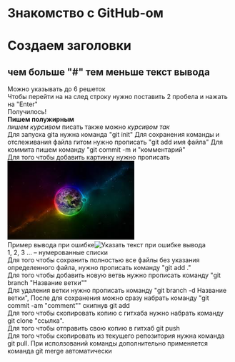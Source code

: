 # Знакомство с GitHub-ом 
# Создаем заголовки
## чем больше "#" тем меньше текст вывода    
Можно указывать до 6 решеток  
Чтобы перейти на на след строку нужно поставить 2 пробела и нажать на "Enter"  
Получилось!  
**Пишем полужирным**  
*пишем курсивом*  писать также можно _курсивом так_  
Для запуска gita нужна команда "git init"
Для сохранения команды и отслеживания файла гитом нужно прописать "git add имя файла"
Для коммита пишем команду "git commit -m и "комментарий"  
Для того чтобы добавить картинку нужно прописать 
![Указать текст при ошибке вывода](Check.jpg)  
Пример вывода при ошибке![Указать текст при ошибке вывода](Check2.jpg)  
1, 2, 3 … – нумерованные списки   
Для того чтобы сохранить полностью все файлы без указания определенного файла, нужно прописать команду "git add ."       
Для того чтобы добавить новую ветвь нужно прописать команду "git branch "Название ветки""    
Для удаления ветки нужно прописать команду "git branch -d Название ветки", После для сохранения можно сразу набрать команду "git commit -am "comment"" скипнув git add   
Для того чтобы скопировать копию с гитхаба нужно набрать команду git clone "ссылка".      
Для того чтобы отправить свою копию в гитхаб git push  
Для того чтобы скопировать из текущего репозитория нужна команда git pull. При исползований команды дополнительно применяется команда git merge автоматически   